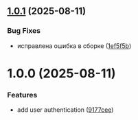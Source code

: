 ## [1.0.1](https://github.com/youngstepanov-afk/releas-semver/compare/v1.0.0...v1.0.1) (2025-08-11)


### Bug Fixes

* исправлена ошибка в сборке ([1ef5f5b](https://github.com/youngstepanov-afk/releas-semver/commit/1ef5f5b5ddd2d001ecdedf5d4a59e03621340abd))

# 1.0.0 (2025-08-11)


### Features

* add user authentication ([9177cee](https://github.com/youngstepanov-afk/releas-semver/commit/9177cee8f7e60e26a4038a0f37777f2fc8e3a669))
